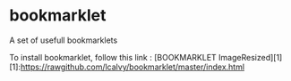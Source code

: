bookmarklet
===========

A set of usefull bookmarklets

To install bookmarklet, follow this link :
[BOOKMARKLET ImageResized][1]
[1]:https://rawgithub.com/lcalvy/bookmarklet/master/index.html 

